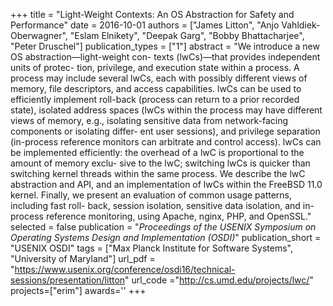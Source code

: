 +++
title = "Light-Weight Contexts: An OS Abstraction for Safety and Performance"
date = 2016-10-01
authors = ["James Litton", "Anjo Vahldiek-Oberwagner", "Eslam Elnikety", "Deepak Garg", "Bobby Bhattacharjee", "Peter Druschel"]
publication_types = ["1"]
abstract = "We introduce a new OS abstraction—light-weight con- texts (lwCs)—that provides independent units of protec- tion, privilege, and execution state within a process. A process may include several lwCs, each with possibly different views of memory, file descriptors, and access capabilities. lwCs can be used to efficiently implement roll-back (process can return to a prior recorded state), isolated address spaces (lwCs within the process may have different views of memory, e.g., isolating sensitive data from network-facing components or isolating differ- ent user sessions), and privilege separation (in-process reference monitors can arbitrate and control access). lwCs can be implemented efficiently: the overhead of a lwC is proportional to the amount of memory exclu- sive to the lwC; switching lwCs is quicker than switching kernel threads within the same process. We describe the lwC abstraction and API, and an implementation of lwCs within the FreeBSD 11.0 kernel. Finally, we present an evaluation of common usage patterns, including fast roll- back, session isolation, sensitive data isolation, and in- process reference monitoring, using Apache, nginx, PHP, and OpenSSL."
selected = false
publication = "*Proceedings of the USENIX Symposium on Operating Systems Design and Implementation (OSDI)*"
publication_short = "USENIX OSDI"
tags = ["Max Planck Institute for Software Systems", "University of Maryland"]
url_pdf = "https://www.usenix.org/conference/osdi16/technical-sessions/presentation/litton"
url_code ="http://cs.umd.edu/projects/lwc/"
projects=["erim"]
awards=''
+++


